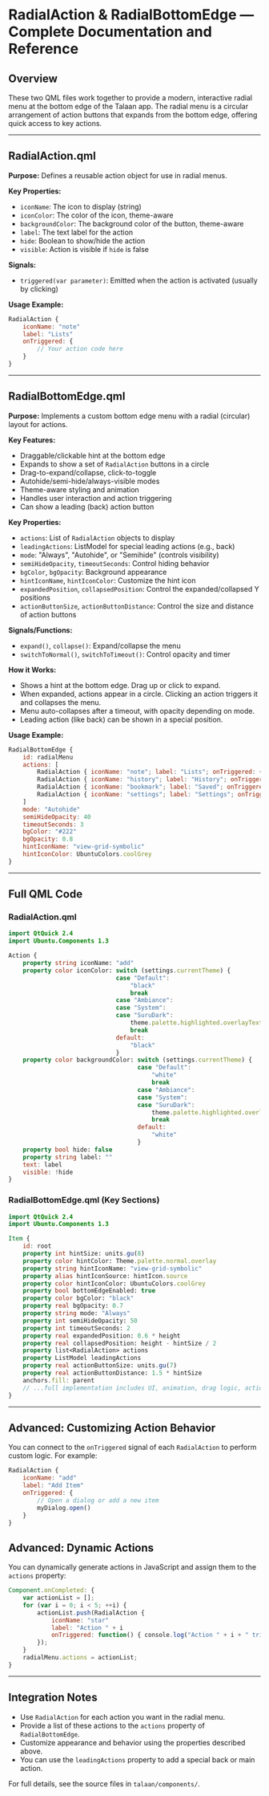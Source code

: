 # RadialAction & RadialBottomEdge — Complete Documentation and Reference

## Overview
These two QML files work together to provide a modern, interactive radial menu at the bottom edge of the Talaan app. The radial menu is a circular arrangement of action buttons that expands from the bottom edge, offering quick access to key actions.

---

## RadialAction.qml
**Purpose:**
Defines a reusable action object for use in radial menus.

**Key Properties:**
- `iconName`: The icon to display (string)
- `iconColor`: The color of the icon, theme-aware
- `backgroundColor`: The background color of the button, theme-aware
- `label`: The text label for the action
- `hide`: Boolean to show/hide the action
- `visible`: Action is visible if `hide` is false

**Signals:**
- `triggered(var parameter)`: Emitted when the action is activated (usually by clicking)

**Usage Example:**
```qml
RadialAction {
    iconName: "note"
    label: "Lists"
    onTriggered: {
        // Your action code here
    }
}
```

---

## RadialBottomEdge.qml
**Purpose:**
Implements a custom bottom edge menu with a radial (circular) layout for actions.

**Key Features:**
- Draggable/clickable hint at the bottom edge
- Expands to show a set of `RadialAction` buttons in a circle
- Drag-to-expand/collapse, click-to-toggle
- Autohide/semi-hide/always-visible modes
- Theme-aware styling and animation
- Handles user interaction and action triggering
- Can show a leading (back) action button

**Key Properties:**
- `actions`: List of `RadialAction` objects to display
- `leadingActions`: ListModel for special leading actions (e.g., back)
- `mode`: "Always", "Autohide", or "Semihide" (controls visibility)
- `semiHideOpacity`, `timeoutSeconds`: Control hiding behavior
- `bgColor`, `bgOpacity`: Background appearance
- `hintIconName`, `hintIconColor`: Customize the hint icon
- `expandedPosition`, `collapsedPosition`: Control the expanded/collapsed Y positions
- `actionButtonSize`, `actionButtonDistance`: Control the size and distance of action buttons

**Signals/Functions:**
- `expand()`, `collapse()`: Expand/collapse the menu
- `switchToNormal()`, `switchToTimeout()`: Control opacity and timer

**How it Works:**
- Shows a hint at the bottom edge. Drag up or click to expand.
- When expanded, actions appear in a circle. Clicking an action triggers it and collapses the menu.
- Menu auto-collapses after a timeout, with opacity depending on mode.
- Leading action (like back) can be shown in a special position.

**Usage Example:**
```qml
RadialBottomEdge {
    id: radialMenu
    actions: [
        RadialAction { iconName: "note"; label: "Lists"; onTriggered: { /* ... */ } },
        RadialAction { iconName: "history"; label: "History"; onTriggered: { /* ... */ } },
        RadialAction { iconName: "bookmark"; label: "Saved"; onTriggered: { /* ... */ } },
        RadialAction { iconName: "settings"; label: "Settings"; onTriggered: { /* ... */ } }
    ]
    mode: "Autohide"
    semiHideOpacity: 40
    timeoutSeconds: 3
    bgColor: "#222"
    bgOpacity: 0.8
    hintIconName: "view-grid-symbolic"
    hintIconColor: UbuntuColors.coolGrey
}
```

---

## Full QML Code
### RadialAction.qml
```qml
import QtQuick 2.4
import Ubuntu.Components 1.3

Action {
    property string iconName: "add"
    property color iconColor: switch (settings.currentTheme) {
                              case "Default":
                                  "black"
                                  break
                              case "Ambiance":
                              case "System":
                              case "SuruDark":
                                  theme.palette.highlighted.overlayText
                                  break
                              default:
                                  "black"
                              }
    property color backgroundColor: switch (settings.currentTheme) {
                                    case "Default":
                                        "white"
                                        break
                                    case "Ambiance":
                                    case "System":
                                    case "SuruDark":
                                        theme.palette.highlighted.overlay
                                        break
                                    default:
                                        "white"
                                    }
    property bool hide: false
    property string label: ""
    text: label
    visible: !hide
}
```

### RadialBottomEdge.qml (Key Sections)
```qml
import QtQuick 2.4
import Ubuntu.Components 1.3

Item {
    id: root
    property int hintSize: units.gu(8)
    property color hintColor: Theme.palette.normal.overlay
    property string hintIconName: "view-grid-symbolic"
    property alias hintIconSource: hintIcon.source
    property color hintIconColor: UbuntuColors.coolGrey
    property bool bottomEdgeEnabled: true
    property color bgColor: "black"
    property real bgOpacity: 0.7
    property string mode: "Always"
    property int semiHideOpacity: 50
    property int timeoutSeconds: 2
    property real expandedPosition: 0.6 * height
    property real collapsedPosition: height - hintSize / 2
    property list<RadialAction> actions
    property ListModel leadingActions
    property real actionButtonSize: units.gu(7)
    property real actionButtonDistance: 1.5 * hintSize
    anchors.fill: parent
    // ...full implementation includes UI, animation, drag logic, action repeater, and timer...
}
```

---

## Advanced: Customizing Action Behavior
You can connect to the `onTriggered` signal of each `RadialAction` to perform custom logic. For example:
```qml
RadialAction {
    iconName: "add"
    label: "Add Item"
    onTriggered: {
        // Open a dialog or add a new item
        myDialog.open()
    }
}
```

## Advanced: Dynamic Actions
You can dynamically generate actions in JavaScript and assign them to the `actions` property:
```qml
Component.onCompleted: {
    var actionList = [];
    for (var i = 0; i < 5; ++i) {
        actionList.push(RadialAction {
            iconName: "star"
            label: "Action " + i
            onTriggered: function() { console.log("Action " + i + " triggered") }
        });
    }
    radialMenu.actions = actionList;
}
```

---

## Integration Notes
- Use `RadialAction` for each action you want in the radial menu.
- Provide a list of these actions to the `actions` property of `RadialBottomEdge`.
- Customize appearance and behavior using the properties described above.
- You can use the `leadingActions` property to add a special back or main action.

For full details, see the source files in `talaan/components/`.
